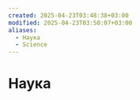```yaml
---
created: 2025-04-23T03:48:38+03:00
modified: 2025-04-23T03:50:07+03:00
aliases:
  - Наука
  - Science
---
```


# Наука
